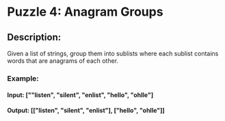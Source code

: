 # Puzzle 4: Anagram Groups
## Description:
Given a list of strings, group them into sublists where each sublist contains words that are anagrams of each other.

### Example:
#### Input: [""listen", "silent", "enlist", "hello", "ohlle"]
#### Output: [["listen", "silent", "enlist"], ["hello", "ohlle"]]